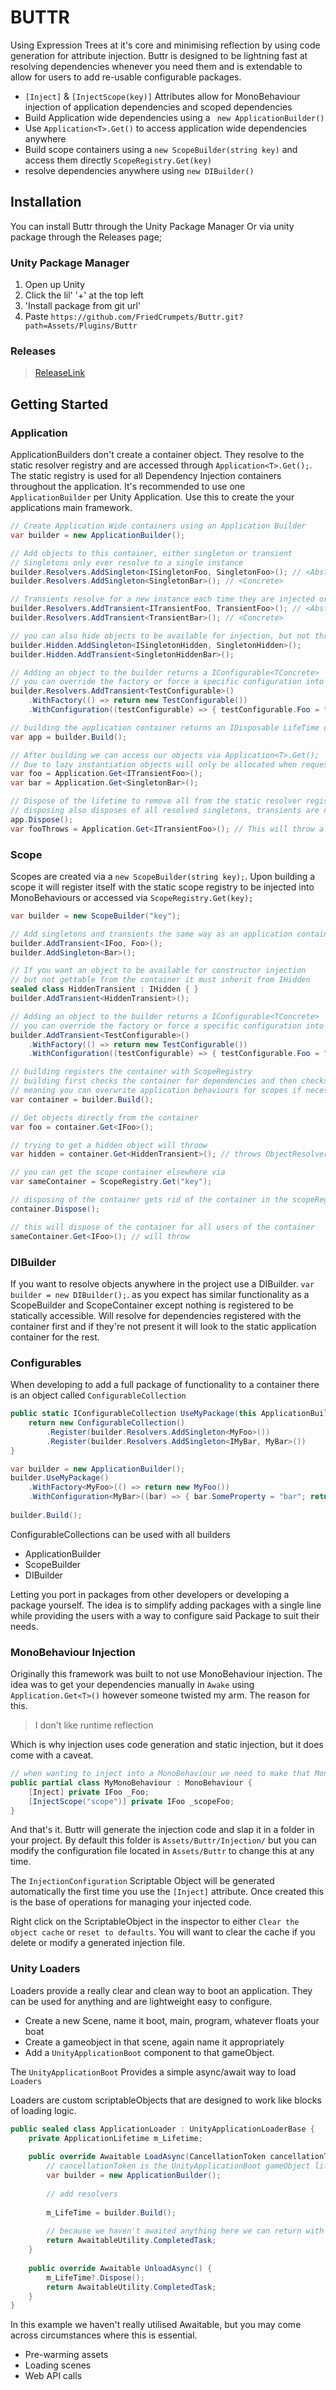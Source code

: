 # BUTTR
Using Expression Trees at it's core and minimising reflection by using code generation for attribute injection. Buttr is
designed to be lightning fast at resolving dependencies whenever you need them and is extendable to allow for users to add
re-usable configurable packages.

- `[Inject]` & `[InjectScope(key)]` Attributes allow for MonoBehaviour injection of application dependencies and scoped dependencies
- Build Application wide dependencies using a ` new ApplicationBuilder()`
- Use `Application<T>.Get()` to access application wide dependencies anywhere
- Build scope containers using a `new ScopeBuilder(string key)` and access them directly `ScopeRegistry.Get(key)`
- resolve dependencies anywhere using `new DIBuilder()`

## Installation
You can install Buttr through the Unity Package Manager Or via unity package through the Releases page;

### Unity Package Manager
1. Open up Unity
2. Click the lil' '+' at the top left
3. 'Install package from git url'
4. Paste `https://github.com/FriedCrumpets/Buttr.git?path=Assets/Plugins/Buttr`

### Releases
> [ReleaseLink](https://github.com/FriedCrumpets/Buttr/releases/tag/v1.0.0)

## Getting Started
### Application
ApplicationBuilders don't create a container object. They resolve to the static resolver registry and are accessed through
`Application<T>.Get();`. The static registry is used for all Dependency Injection containers throughout the application.
It's recommended to use one `ApplicationBuilder` per Unity Application. Use this to create the your applications main framework.
```csharp
// Create Application Wide containers using an Application Builder
var builder = new ApplicationBuilder();

// Add objects to this container, either singleton or transient
// Singletons only ever resolve to a single instance
builder.Resolvers.AddSingleton<ISingletonFoo, SingletonFoo>(); // <Abstract, Concrete>
builder.Resolvers.AddSingleton<SingletonBar>(); // <Concrete>

// Transients resolve for a new instance each time they are injected or pulled from the container
builder.Resolvers.AddTransient<ITransientFoo, TransientFoo>(); // <Abstract, Concrete>
builder.Resolvers.AddTransient<TransientBar>(); // <Concrete>

// you can also hide objects to be available for injection, but not through Application<T>.Get();
builder.Hidden.AddSingleton<ISingletonHidden, SingletonHidden>();
builder.Hidden.AddTransient<SingletonHiddenBar>();

// Adding an object to the builder returns a IConfigurable<TConcrete>
// you can override the factory or force a specific configuration into the object
builder.Resolvers.AddTransient<TestConfigurable>()
    .WithFactory(() => return new TestConfigurable())
    .WithConfiguration((testConfigurable) => { testConfigurable.Foo = "Bar"; return testConfigurable; });

// building the application container returns an IDisposable LifeTime object
var app = builder.Build();

// After building we can access our objects via Application<T>.Get();
// Due to lazy instantiation objects will only be allocated when requested
var foo = Application.Get<ITransientFoo>(); 
var bar = Application.Get<SingletonBar>();

// Dispose of the lifetime to remove all from the static resolver registry and clear the Application<T>'s
// disposing also disposes of all resolved singletons, transients are not disposed
app.Dispose();
var fooThrows = Application.Get<ITransientFoo>(); // This will throw a NullReferenceException
```

### Scope
Scopes are created via a `new ScopeBuilder(string key);`. Upon building a scope it will register itself with the static
scope registry to be injected into MonoBehaviours or accessed via `ScopeRegistry.Get(key);`
```csharp
var builder = new ScopeBuilder("key");

// Add singletons and transients the same way as an application container
builder.AddTransient<IFoo, Foo>();
builder.AddSingleton<Bar>();

// If you want an object to be available for constructor injection 
// but not gettable from the container it must inherit from IHidden
sealed class HiddenTransient : IHidden { } 
builder.AddTransient<HiddenTransient>();

// Adding an object to the builder returns a IConfigurable<TConcrete>
// you can override the factory or force a specific configuration into the object
builder.AddTransient<TestConfigurable>()
    .WithFactory(() => return new TestConfigurable())
    .WithConfiguration((testConfigurable) => { testConfigurable.Foo = "Bar"; return testConfigurable; });

// building registers the container with ScopeRegistry
// building first checks the container for dependencies and then checks the application wide dependencies
// meaning you can overwrite application behaviours for scopes if necessary
var container = builder.Build();

// Get objects directly from the container
var foo = container.Get<IFoo>();

// trying to get a hidden object will throow
var hidden = container.Get<HiddenTransient>(); // throws ObjectResolverException

// you can get the scope container elsewhere via
var sameContainer = ScopeRegistry.Get("key");

// disposing of the container gets rid of the container in the scopeRegistry and disposes
container.Dispose();

// this will dispose of the container for all users of the container
sameContainer.Get<IFoo>(); // will throw
```

### DIBuilder
If you want to resolve objects anywhere in the project use a DIBuilder.
`var builder = new DIBuilder();`. as you expect has similar functionality as a ScopeBuilder and ScopeContainer except
nothing is registered to be statically accessible. Will resolve for dependencies registered with the container first and if
they're not present it will look to the static application container for the rest.

### Configurables
When developing to add a full package of functionality to a container there is an object called `ConfigurableCollection`
```csharp
public static IConfigurableCollection UseMyPackage(this ApplicationBuilder builder) { 
    return new ConfigurableCollection()
        .Register(builder.Resolvers.AddSingleton<MyFoo>())
        .Register(builder.Resolvers.AddSingleton<IMyBar, MyBar>())
}

var builder = new ApplicationBuilder();
builder.UseMyPackage()
    .WithFactory<MyFoo>(() => return new MyFoo())
    .WithConfiguration<MyBar>((bar) => { bar.SomeProperty = "bar"; return bar; }
   
builder.Build();
```
ConfigurableCollections can be used with all builders
- ApplicationBuilder
- ScopeBuilder
- DIBuilder

Letting you port in packages from other developers or developing a package yourself. The idea is to simplify adding packages
with a single line while providing the users with a way to configure said Package to suit their needs.

### MonoBehaviour Injection
Originally this framework was built to not use MonoBehaviour injection. The idea was to get your dependencies manually
in `Awake` using `Application.Get<T>()` however someone twisted my arm. The reason for this.

> I don't like runtime reflection

Which is why injection uses code generation and static injection, but it does come with a caveat.
```csharp
// when wanting to inject into a MonoBehaviour we need to make that MonoBehaviour partial
public partial class MyMonoBehaviour : MonoBehaviour { 
    [Inject] private IFoo _Foo;
    [InjectScope("scope")] private IFoo _scopeFoo; 
}
```
And that's it. Buttr will generate the injection code and slap it in a folder in your project.
By default this folder is `Assets/Buttr/Injection/` but you can modify the configuration file located in
`Assets/Buttr` to change this at any time.

The `InjectionConfiguration` Scriptable Object will be generated automatically the first time you use the `[Inject]` attribute.
Once created this is the base of operations for managing your injected code.

Right click on the ScriptableObject in the inspector to either `Clear the object cache` or `reset to defaults`.
You will want to clear the cache if you delete or modify a generated injection file.

### Unity Loaders
Loaders provide a really clear and clean way to boot an application. They can be used for anything and are lightweight
easy to configure.

- Create a new Scene, name it boot, main, program, whatever floats your boat
- Create a gameobject in that scene, again name it appropriately
- Add a `UnityApplicationBoot` component to that gameObject.

The `UnityApplicationBoot` Provides a simple async/await way to load `Loaders`

Loaders are custom scriptableObjects that are designed to work like blocks of loading logic.
```csharp
public sealed class ApplicationLoader : UnityApplicationLoaderBase { 
    private ApplicationLifetime m_Lifetime;
    
    public override Awaitable LoadAsync(CancellationToken cancellationToken) { 
        // cancellationToken is the UnityApplicationBoot gameObject lifetime cancellationToken
        var builder = new ApplicationBuilder();
        
        // add resolvers
        
        m_LifeTime = builder.Build();
        
        // because we haven't awaited anything here we can return with 
        return AwaitableUtility.CompletedTask;
    }
    
    public override Awaitable UnloadAsync() {
        m_LifeTime?.Dispose();    
        return AwaitableUtility.CompletedTask;
    }
}
```
In this example we haven't really utilised Awaitable, but you may come across circumstances where this is essential.
- Pre-warming assets
- Loading scenes
- Web API calls



